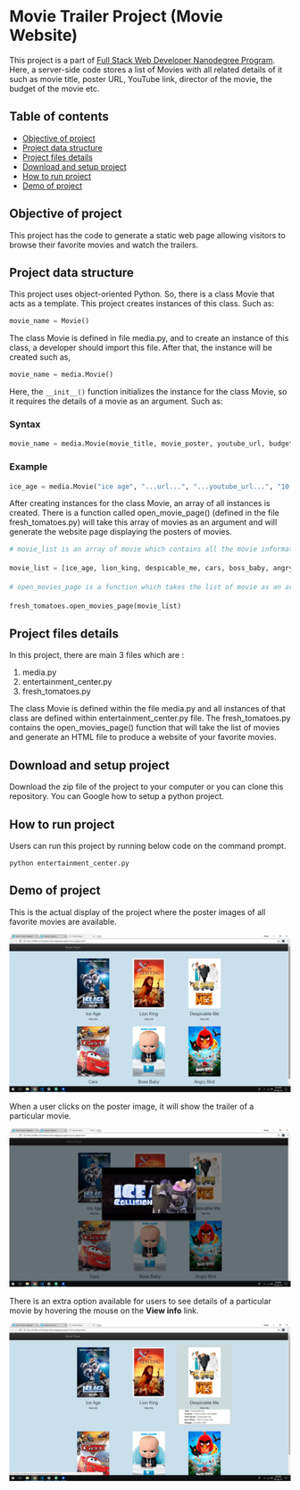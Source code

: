# Movie Trailer Project (Movie Website)

This project is a part of [Full Stack Web Developer Nanodegree Program](https://in.udacity.com/course/full-stack-web-developer-nanodegree--nd004). Here, a server-side code stores a list of Movies with all related details of it such as movie title, poster URL, YouTube link, director of the movie, the budget of the movie etc.

## Table of contents

* [Objective of project](#objective-of-project)
* [Project data structure](#project-data-structure)
* [Project files details](#project-files-details)
* [Download and setup project](#download-and-setup-project)
* [How to run project](#how-to-run-project)
* [Demo of project](#demo-of-project)

## Objective of project

This project has the code to generate a static web page allowing visitors to browse their favorite movies and watch the trailers.

## Project data structure

This project uses object-oriented Python. So, there is a class Movie that acts as a template. This project creates instances of this class. Such as:

```python
movie_name = Movie()
```

The class Movie is defined in file <span>media.py</span>, and to create an instance of this class, a developer should import this file. After that, the instance will be created such as,

```python
movie_name = media.Movie()
```

Here, the `__init__()` function initializes the instance for the class Movie, so it requires the details of a movie as an argument. Such as:

### Syntax

```python
movie_name = media.Movie(movie_title, movie_poster, youtube_url, budget)
```

### Example

```python
ice_age = media.Movie("ice age", "...url...", "...youtube_url...", "10.5 crores USD")
```

After creating instances for the class Movie, an array of all instances is created. There is a function called open_movie_page() (defined in the file fresh_tomatoes.py) will take this array of movies as an argument and will generate the website page displaying the posters of movies.

```python
# movie_list is an array of movie which contains all the movie information

movie_list = [ice_age, lion_king, despicable_me, cars, boss_baby, angry_bird]

# open_movies_page is a function which takes the list of movie as an argument and display all movie poster on the screen

fresh_tomatoes.open_movies_page(movie_list)

```

## Project files details

In this project, there are main 3 files which are :

1. <span>media.py</span>
2. entertainment_center.py
3. fresh_tomatoes.py

The class Movie is defined within the file <span>media.</span>py and all instances of that class are defined within entertainment_center.py file. The fresh_tomatoes.py contains the open_movies_page() function that will take the list of movies and generate an HTML file to produce a website of your favorite movies.

## Download and setup project

Download the zip file of the project to your computer or you can clone this repository. You can Google how to setup a python project.

## How to run project

Users can run this project by running below code on the command prompt.

```
python entertainment_center.py
```

## Demo of project

This is the actual display of the project where the poster images of all favorite movies are available.

![image](img/demo1.png)

When a user clicks on the poster image, it will show the trailer of a particular movie.

![image](img/demo2.png)

There is an extra option available for users to see details of a particular movie by hovering the mouse on the **View info** link.

![image](img/demo3.png)